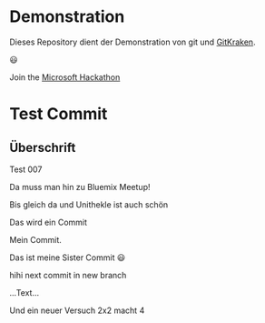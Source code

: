 # Demonstration

Dieses Repository dient der Demonstration von git und [GitKraken](https://www.gitkraken.com/).

:smiley:

Join the [Microsoft Hackathon](https://www.microsoft.com/de-de/aktionen/hackathon/)

# Test Commit

## Überschrift

Test 007

Da muss man hin zu Bluemix Meetup!

Bis gleich da und Unithekle ist auch schön

Das wird ein Commit

Mein Commit.

Das ist meine Sister Commit :smiley:

hihi next commit in new branch


...Text...

Und ein neuer Versuch
2x2 macht 4
